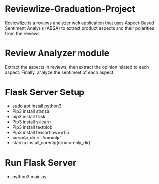 # Reviewlize-Graduation-Project
Reviewlize is a reviews analyzer web application that uses Aspect-Based Sentiment Analysis (ABSA) to extract product aspects and their polarities from the reviews.
# Review Analyzer module 
Extract the aspects in reviews, then extract the opinion related to each aspect. Finally, analyze the sentiment of each aspect.


# Flask Server Setup
- sudo apt install python3
- Pip3 install stanza
- pip3 install flask
- Pip3 install sklearn
- Pip3 install textblob
- Pip3 install tensorflow==1.5
- corenlp_dir = './corenlp'
- stanza.install_corenlp(dir=corenlp_dir)

# Run Flask Server
* python3 main.py


